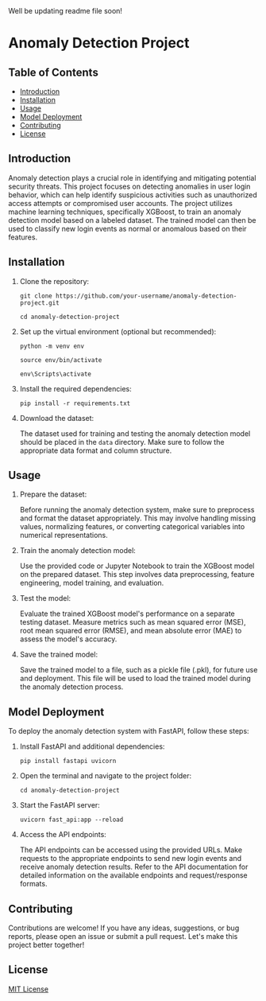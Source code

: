 <!DOCTYPE html>
<html>
<head>
 Well be updating readme file soon!
</head>
<body>
  <h1>Anomaly Detection Project</h1>

  <h2>Table of Contents</h2>
  <ul>
    <li><a href="#introduction">Introduction</a></li>
    <li><a href="#installation">Installation</a></li>
    <li><a href="#usage">Usage</a></li>
    <li><a href="#model-deployment">Model Deployment</a></li>
    <li><a href="#contributing">Contributing</a></li>
    <li><a href="#license">License</a></li>
  </ul>

  <h2 id="introduction">Introduction</h2>
  <p>
    Anomaly detection plays a crucial role in identifying and mitigating potential security threats.
    This project focuses on detecting anomalies in user login behavior, which can help identify suspicious activities such as unauthorized access attempts or compromised user accounts.
    The project utilizes machine learning techniques, specifically XGBoost, to train an anomaly detection model based on a labeled dataset.
    The trained model can then be used to classify new login events as normal or anomalous based on their features.
  </p>

  <h2 id="installation">Installation</h2>
  <ol>
    <li>
      Clone the repository:
      <pre><code>git clone https://github.com/your-username/anomaly-detection-project.git</code></pre>
      <pre><code>cd anomaly-detection-project</code></pre>
    </li>
    <li>
      Set up the virtual environment (optional but recommended):
      <pre><code>python -m venv env</code></pre>
      <pre><code>source env/bin/activate</code></pre> <!-- for Linux/Mac -->
      <pre><code>env\Scripts\activate</code></pre> <!-- for Windows -->
    </li>
    <li>
      Install the required dependencies:
      <pre><code>pip install -r requirements.txt</code></pre>
    </li>
    <li>
      Download the dataset:
      <p>
        The dataset used for training and testing the anomaly detection model should be placed in the <code>data</code> directory.
        Make sure to follow the appropriate data format and column structure.
      </p>
    </li>
  </ol>

  <h2 id="usage">Usage</h2>
  <ol>
    <li>
      Prepare the dataset:
      <p>
        Before running the anomaly detection system, make sure to preprocess and format the dataset appropriately.
        This may involve handling missing values, normalizing features, or converting categorical variables into numerical representations.
      </p>
    </li>
    <li>
      Train the anomaly detection model:
      <p>
        Use the provided code or Jupyter Notebook to train the XGBoost model on the prepared dataset.
        This step involves data preprocessing, feature engineering, model training, and evaluation.
      </p>
    </li>
    <li>
      Test the model:
      <p>
        Evaluate the trained XGBoost model's performance on a separate testing dataset.
        Measure metrics such as mean squared error (MSE), root mean squared error (RMSE), and mean absolute error (MAE) to assess the model's accuracy.
      </p>
    </li>
    <li>
      Save the trained model:
      <p>
        Save the trained model to a file, such as a pickle file (.pkl), for future use and deployment.
        This file will be used to load the trained model during the anomaly detection process.
      </p>
    </li>
  </ol>

  <h2 id="model-deployment">Model Deployment</h2>
  <p>
    To deploy the anomaly detection system with FastAPI, follow these steps:
    <ol>
      <li>
        Install FastAPI and additional dependencies:
        <pre><code>pip install fastapi uvicorn</code></pre>
      </li>
      <li>
        Open the terminal and navigate to the project folder:
        <pre><code>cd anomaly-detection-project</code></pre>
      </li>
      <li>
        Start the FastAPI server:
        <pre><code>uvicorn fast_api:app --reload</code></pre>
      </li>
      <li>
        Access the API endpoints:
        <p>
          The API endpoints can be accessed using the provided URLs.
          Make requests to the appropriate endpoints to send new login events and receive anomaly detection results.
          Refer to the API documentation for detailed information on the available endpoints and request/response formats.
        </p>
      </li>
    </ol>
  </p>

  <h2 id="contributing">Contributing</h2>
  <p>
    Contributions are welcome! If you have any ideas, suggestions, or bug reports, please open an issue or submit a pull request.
    Let's make this project better together!
  </p>

  <h2 id="license">License</h2>
  <p>
    <a href="LICENSE">MIT License</a>
  </p>
</body>
</html>
